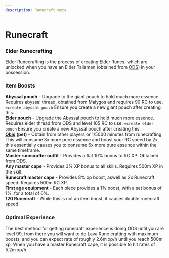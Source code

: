 ```yaml
---
description: Runecraft meta
---
```


# Runecraft

### Elder Runecrafting

Elder Runecrafting is the process of creating Elder Runes, which are unlocked when you have an Elder Talisman (obtained from [ODS](https://bso-wiki.oldschool.gg/minigames/ourania-delivery-service-ods)) in your possession.

### Item Boosts

**Abyssal pouch** - Upgrade to the giant pouch to hold much more essence. Requires abyssal thread, obtained from Malygos and requires 90 RC to use. `=create abyssal pouch` Ensure you create a new giant pouch after creating this.\
**Elder pouch** - Upgrade the Abyssal pouch to hold much more essence. Requires elder thread from ODS and level 105 RC to use. `=create elder pouch` Ensure you create a new Abyssal pouch after creating this.\
[**Obis**](https://bso-wiki.oldschool.gg/custom-items/pets) **(pet)** - Obtain from other players or 1/5000 minutes from runecrafting. This will consume 3x more pure essence and boost your RC speed by 2x, this essentially causes you to consume 6x more pure essence within the same timeframe.\
**Master runecrafter outfit** - Provides a flat 10% bonus to RC XP. Obtained from ODS.\
**Any master cape** - Provides 3% XP bonus to all skills. Requires 500m XP in the skill.\
**Runecraft master cape** - Provides 8% xp boost, aswell as 2x Runecraft speed. Requires 500m RC XP. \
**First age equipment** - Each piece provides a 1% boost, with a set bonus of 1%, for a total of 6%. \
**120 Runecraft** - While this is not an item boost, it causes double runecraft speed.

### Optimal Experience

The best method for getting runecraft experience is doing ODS until you are level 99, from there you will want to do Lava Rune crafting with maximum boosts, and you can expect rate of roughly 2.6m xp/h until you reach 500m xp. When you have a master Runecraft cape, it is possible to hit rates of 5.2m xp/h.

